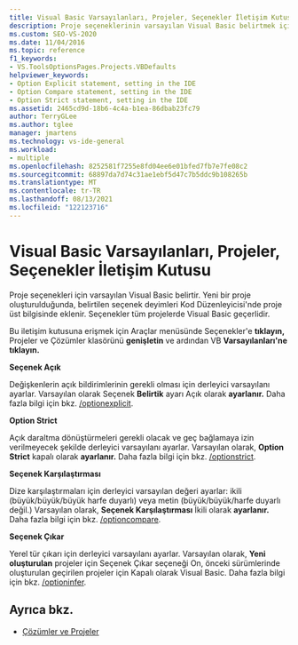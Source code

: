 ```yaml
---
title: Visual Basic Varsayılanları, Projeler, Seçenekler İletişim Kutusu
description: Proje seçeneklerinin varsayılan Visual Basic belirtmek için Projeler ve Çözümler bölümündeki Varsayılanlar sayfasını Visual Basic öğrenin.
ms.custom: SEO-VS-2020
ms.date: 11/04/2016
ms.topic: reference
f1_keywords:
- VS.ToolsOptionsPages.Projects.VBDefaults
helpviewer_keywords:
- Option Explicit statement, setting in the IDE
- Option Compare statement, setting in the IDE
- Option Strict statement, setting in the IDE
ms.assetid: 2465cd9d-18b6-4c4a-b1ea-86dbab23fc79
author: TerryGLee
ms.author: tglee
manager: jmartens
ms.technology: vs-ide-general
ms.workload:
- multiple
ms.openlocfilehash: 8252581f7255e8fd04ee6e01bfed7fb7e7fe08c2
ms.sourcegitcommit: 68897da7d74c31ae1ebf5d47c7b5ddc9b108265b
ms.translationtype: MT
ms.contentlocale: tr-TR
ms.lasthandoff: 08/13/2021
ms.locfileid: "122123716"
---
```

# <a name="visual-basic-defaults-projects-options-dialog-box"></a>Visual Basic Varsayılanları, Projeler, Seçenekler İletişim Kutusu
Proje seçenekleri için varsayılan Visual Basic belirtir. Yeni bir proje oluşturulduğunda, belirtilen seçenek deyimleri Kod Düzenleyicisi'nde proje üst bilgisinde eklenir. Seçenekler tüm projelerde Visual Basic geçerlidir.

Bu iletişim kutusuna erişmek  için Araçlar menüsünde Seçenekler'e **tıklayın,** Projeler ve Çözümler klasörünü **genişletin** ve ardından VB **Varsayılanları'ne tıklayın.**

 **Seçenek Açık**

Değişkenlerin açık bildirimlerinin gerekli olması için derleyici varsayılanı ayarlar. Varsayılan olarak Seçenek **Belirtik** ayarı Açık olarak **ayarlanır.** Daha fazla bilgi için bkz. [/optionexplicit](/dotnet/visual-basic/reference/command-line-compiler/optionexplicit).

 **Option Strict**

Açık daraltma dönüştürmeleri gerekli olacak ve geç bağlamaya izin verilmeyecek şekilde derleyici varsayılanı ayarlar. Varsayılan olarak, **Option Strict** kapalı olarak **ayarlanır.** Daha fazla bilgi için bkz. [/optionstrict](/dotnet/visual-basic/reference/command-line-compiler/optionstrict).

 **Seçenek Karşılaştırması**

Dize karşılaştırmaları için derleyici varsayılan değeri ayarlar: ikili (büyük/büyük/büyük harfe duyarlı) veya metin (büyük/büyük/harfe duyarlı değil.) Varsayılan olarak, **Seçenek Karşılaştırması** İkili olarak **ayarlanır.** Daha fazla bilgi için bkz. [/optioncompare](/dotnet/visual-basic/reference/command-line-compiler/optioncompare).

 **Seçenek Çıkar**

Yerel tür çıkarı için derleyici varsayılanı ayarlar. Varsayılan olarak, **Yeni oluşturulan**  projeler için Seçenek Çıkar  seçeneği On, önceki sürümlerinde oluşturulan geçirilen projeler için Kapalı olarak Visual Basic. Daha fazla bilgi için bkz. [/optioninfer](/dotnet/visual-basic/reference/command-line-compiler/optioninfer).

## <a name="see-also"></a>Ayrıca bkz.

- [Çözümler ve Projeler](../../ide/solutions-and-projects-in-visual-studio.md)
